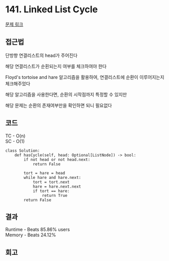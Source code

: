 # 141. Linked List Cycle


[문제 링크](https://leetcode.com/problems/linked-list-cycle/submissions/1032668283/?envType=study-plan-v2&envId=top-interview-150)



## 접근법

단방향 연결리스트의 head가 주어진다

해당 연결리스트가 순횐되는지 여부를 체크하여야 한다

Floyd's tortoise and hare 알고리즘을 활용하여, 연결리스트에 순환이 이루어지는지 체크해주었다

해당 알고리즘을 사용한다면, 순환의 시작점까지 특정할 수 있지만

해당 문제는 순환의 존재여부만을 확인하면 되니 필요없다

## 코드
TC - O(n)<br>
SC - O(1)

```
class Solution:
    def hasCycle(self, head: Optional[ListNode]) -> bool:
        if not head or not head.next:
            return False
        
        tort = hare = head
        while hare and hare.next:
            tort = tort.next
            hare = hare.next.next
            if tort == hare:
                return True
        return False
```

## 결과

Runtime - Beats 85.86% users<br>
Memory - Beats 24.12%

## 회고